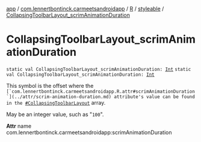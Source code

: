 [app](../../../index.md) / [com.lennertbontinck.carmeetsandroidapp](../../index.md) / [R](../index.md) / [styleable](index.md) / [CollapsingToolbarLayout_scrimAnimationDuration](./-collapsing-toolbar-layout_scrim-animation-duration.md)

# CollapsingToolbarLayout_scrimAnimationDuration

`static val CollapsingToolbarLayout_scrimAnimationDuration: `[`Int`](https://kotlinlang.org/api/latest/jvm/stdlib/kotlin/-int/index.html)
`static val CollapsingToolbarLayout_scrimAnimationDuration: `[`Int`](https://kotlinlang.org/api/latest/jvm/stdlib/kotlin/-int/index.html)

This symbol is the offset where the ``[`com.lennertbontinck.carmeetsandroidapp.R.attr#scrimAnimationDuration`](../attr/scrim-animation-duration.md) attribute's value can be found in the ``[`#CollapsingToolbarLayout`](-collapsing-toolbar-layout.md) array.

May be an integer value, such as "`100`".

**Attr**
name com.lennertbontinck.carmeetsandroidapp:scrimAnimationDuration

